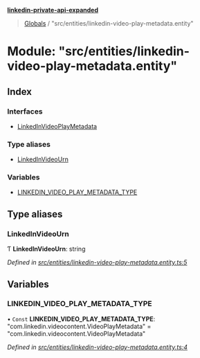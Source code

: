 **[linkedin-private-api-expanded](../README.md)**

> [Globals](../globals.md) / "src/entities/linkedin-video-play-metadata.entity"

# Module: "src/entities/linkedin-video-play-metadata.entity"

## Index

### Interfaces

* [LinkedInVideoPlayMetadata](../interfaces/_src_entities_linkedin_video_play_metadata_entity_.linkedinvideoplaymetadata.md)

### Type aliases

* [LinkedInVideoUrn](_src_entities_linkedin_video_play_metadata_entity_.md#linkedinvideourn)

### Variables

* [LINKEDIN\_VIDEO\_PLAY\_METADATA\_TYPE](_src_entities_linkedin_video_play_metadata_entity_.md#linkedin_video_play_metadata_type)

## Type aliases

### LinkedInVideoUrn

Ƭ  **LinkedInVideoUrn**: string

*Defined in [src/entities/linkedin-video-play-metadata.entity.ts:5](https://github.com/khanhtranngoccva/linkedin-private-api/blob/a93f067/src/entities/linkedin-video-play-metadata.entity.ts#L5)*

## Variables

### LINKEDIN\_VIDEO\_PLAY\_METADATA\_TYPE

• `Const` **LINKEDIN\_VIDEO\_PLAY\_METADATA\_TYPE**: \"com.linkedin.videocontent.VideoPlayMetadata\" = "com.linkedin.videocontent.VideoPlayMetadata"

*Defined in [src/entities/linkedin-video-play-metadata.entity.ts:4](https://github.com/khanhtranngoccva/linkedin-private-api/blob/a93f067/src/entities/linkedin-video-play-metadata.entity.ts#L4)*
